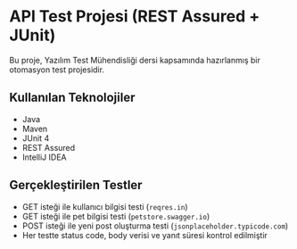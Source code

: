 # API Test Projesi (REST Assured + JUnit)

Bu proje, Yazılım Test Mühendisliği dersi kapsamında hazırlanmış bir otomasyon test projesidir.  

## Kullanılan Teknolojiler
- Java
- Maven
- JUnit 4
- REST Assured
- IntelliJ IDEA

## Gerçekleştirilen Testler
- GET isteği ile kullanıcı bilgisi testi (`reqres.in`)
- GET isteği ile pet bilgisi testi (`petstore.swagger.io`)
- POST isteği ile yeni post oluşturma testi (`jsonplaceholder.typicode.com`)
- Her testte status code, body verisi ve yanıt süresi kontrol edilmiştir
